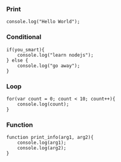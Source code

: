 ### Print

```
console.log("Hello World");
```

### Conditional

```
if(you_smart){
	console.log("learn nodejs");
} else {
	console.log("go away");
}
```

### Loop

```
for(var count = 0; count < 10; count++){
	console.log(count);
}
```

### Function

```
function print_info(arg1, arg2){
	console.log(arg1);
	console.log(arg2);
}
```